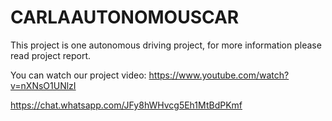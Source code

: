 # CARLAAUTONOMOUSCAR

This project is one autonomous driving project, for more information please read project report.

You can watch our project video:
https://www.youtube.com/watch?v=nXNsO1UNlzI

https://chat.whatsapp.com/JFy8hWHvcg5Eh1MtBdPKmf
